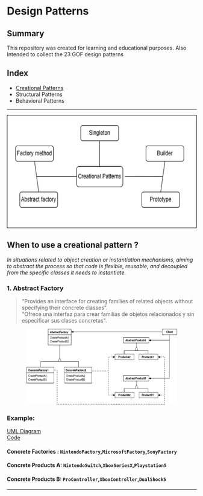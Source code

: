 
# Design Patterns 
## Summary
This repository was created for learning and educational purposes. Also Intended to collect the 23 GOF design patterns
## Index
 * [Creational Patterns](https://github.com/Reistoge/DesignPatterns/tree/main/src/CreationalPatterns) 
 * Structural Patterns
 * Behavioral Patterns
 
 ------
<div align="center"> 
<img src="https://github.com/Reistoge/DesignPatterns/blob/main/src/CreationalPatterns/CreationalPatterns.png?raw=true" width="600px" height="300px" alt="#  ">   
</div>

## When to use a creational pattern ?
_In situations related to object creation or instantiation mechanisms, aiming to abstract the process so that code is flexible, reusable, and decoupled from the specific classes it needs to instantiate._

### 1. Abstract Factory
  
   > "Provides an interface for creating families of related objects without specifying their concrete classes".<br/>
   > "Ofrece una interfaz para crear familias de objetos relacionados y sin especificar sus clases concretas".
  <div align="center"  > <img src="https://github.com/Reistoge/DesignPatterns/blob/main/src/CreationalPatterns/AbstractFactory/dpcs_af-432075449.png?raw=true" width="400px" height="200px"  alt="#  ">  </div>


### Example:

[UML Diagram](https://github.com/Reistoge/DesignPatterns/blob/main/src/CreationalPatterns/AbstractFactory/AbstractFactory.drawio.png?raw=true") <br/>
[Code](https://github.com/Reistoge/DesignPatterns/tree/main/src/CreationalPatterns/AbstractFactory)
#### Concrete Factories : ````NintendoFactory````,````MicrosoftFactory````,````SonyFactory````
#### Concrete Products A: ````NintendoSwitch````,````XboxSeriesX````,````Playstation5````
#### Concrete Products B: ````ProController````,````XboxController````,````DualShock5````



-------
